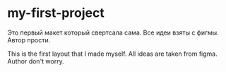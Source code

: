 # my-first-project

Это первый макет который свертсала сама. Все идеи взяты с фигмы. Автор прости.

This is the first layout that I made myself. All ideas are taken from figma. Аuthor don't worry.
